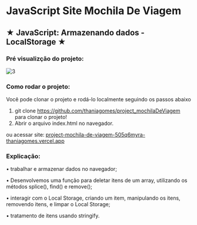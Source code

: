 # JavaScript Site Mochila De Viagem

## ★ **JavaScript: Armazenando dados - LocalStorage** ★

### Pré visualizção do projeto:

![3](https://github.com/ThaniaGomes/project_mochilaDeViagem/assets/79340835/3f1a6e7d-35da-4876-ae68-606d8d81c9d2)

### Como rodar o projeto:
Você pode clonar o projeto e rodá-lo localmente seguindo os passos abaixo

1. git clone https://github.com/thaniagomes/project_mochilaDeViagem para clonar o projeto!
2. Abrir o arquivo index.html no navegador.

ou acessar site: 
[project-mochila-de-viagem-505q6myra-thaniagomes.vercel.app](https://project-mochila-de-viagem.vercel.app/)

### Explicação:

•	trabalhar e armazenar dados no navegador;

•	Desenvolvemos uma função para deletar itens de um array,  utilizando os métodos splice(), find() e remove();

•	 interagir com o Local Storage, criando um item, manipulando os itens, removendo itens, e limpar o Local Storage;

•	tratamento de itens usando stringify.

